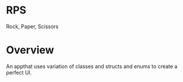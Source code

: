 # RPS
Rock, Paper, Scissors

# Overview
An appthat uses variation of classes and structs and enums to create a perfect UI. 
